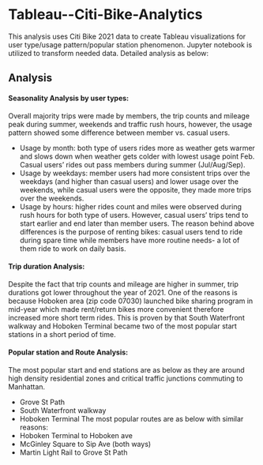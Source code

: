 # Tableau--Citi-Bike-Analytics

This analysis uses Citi Bike 2021 data to create Tableau visualizations for user type/usage pattern/popular station phenomenon. Jupyter notebook is utilized to transform needed data. Detailed analysis as below: 

## Analysis
#### Seasonality Analysis by user types:
Overall majority trips were made by members, the trip counts and mileage peak during summer, weekends and traffic rush hours, however, the usage pattern showed some difference between member vs. casual users. 
* Usage by month: both type of users rides more as weather gets warmer and slows down when weather gets colder with lowest usage point Feb. Casual users’ rides out pass members during summer (Jul/Aug/Sep).
* Usage by weekdays: member users had more consistent trips over the weekdays (and higher than casual users) and lower usage over the weekends, while casual users were the opposite, they made more trips over the weekends.
* Usage by hours: higher rides count and miles were observed during rush hours for both type of users. However, casual users’ trips tend to start earlier and end later than member users.
The reason behind above differences is the purpose of renting bikes: casual users tend to ride during spare time while members have more routine needs- a lot of them ride to work on daily basis.
#### Trip duration Analysis:
Despite the fact that trip counts and mileage are higher in summer, trip durations got lower throughout the year of 2021. One of the reasons is because Hoboken area (zip code 07030) launched bike sharing program in mid-year which made rent/return bikes more convenient therefore increased more short term rides. This is proven by that South Waterfront walkway and Hoboken Terminal became two of the most popular start stations in a short period of time.
#### Popular station and Route Analysis:
The most popular start and end stations are as below as they are around high density residential zones and critical traffic junctions commuting to Manhattan.
* Grove St Path
* South Waterfront walkway
* Hoboken Terminal 
The most popular routes are as below with similar reasons: 
* Hoboken Terminal to Hoboken ave
* McGinley Square to Sip Ave (both ways)
* Martin Light Rail to Grove St Path



